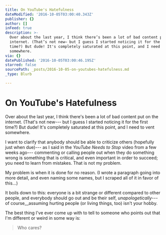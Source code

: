 ```yaml
---
title: On YouTube's Hatefulness
dateModified: '2016-10-05T03:00:40.343Z'
publisher: {}
author: []
inFeed: true
description: >-
  Over about the last year, I think there’s been a lot of bad content put on the
  internet. (That’s not new— but I guess I started noticing it for the first
  time?) But dude! It's completely saturated at this point, and I need to vent
  somewhere.
via: {}
datePublished: '2016-10-05T03:00:46.195Z'
starred: false
sourcePath: _posts/2016-10-05-on-youtubes-hatefulness.md
_type: Blurb

---
```

# On YouTube's Hatefulness

Over about the last year, I think there's been a lot of bad content put on the internet. (That's not new--- but I guess I started noticing it for the first time?) But dude! It's completely saturated at this point, and I need to vent somewhere.

I want to clarify that anybody should be able to criticize others (hopefully just when due)--- as I said in the _YouTube Needs to Stop_ video from a few weeks ago--- commenting or calling people out when they do something wrong is something that is critical, and even important in order to succeed; you need to learn from mistakes. That is not my problem.

My problem is when it is done for no reason. (I wrote a paragraph going into more detail, and even naming some names, but I scraped all of it in favor of this...) 

It boils down to this: everyone is a bit strange or different compared to other people, and everybody should go out and be their self, _unapologetically_--- of course__assuming hurting people (or living things, too) isn't your hobby. 

The best thing I've ever come up with to tell to someone who points out that I'm different or weird in some way is:

> Who cares?